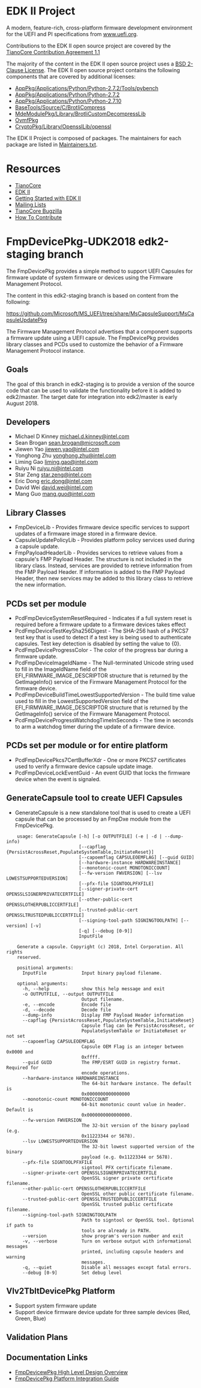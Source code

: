 # EDK II Project

A modern, feature-rich, cross-platform firmware development environment
for the UEFI and PI specifications from www.uefi.org.

Contributions to the EDK II open source project are covered by the
[TianoCore Contribution Agreement 1.1](Contributions.txt)

The majority of the content in the EDK II open source project uses a
[BSD 2-Clause License](License.txt).  The EDK II open source project contains
the following components that are covered by additional licenses:
* [AppPkg/Applications/Python/Python-2.7.2/Tools/pybench](AppPkg/Applications/Python/Python-2.7.2/Tools/pybench/LICENSE)
* [AppPkg/Applications/Python/Python-2.7.2](AppPkg/Applications/Python/Python-2.7.2/LICENSE)
* [AppPkg/Applications/Python/Python-2.7.10](AppPkg/Applications/Python/Python-2.7.10/LICENSE)
* [BaseTools/Source/C/BrotliCompress](BaseTools/Source/C/BrotliCompress/LICENSE)
* [MdeModulePkg/Library/BrotliCustomDecompressLib](MdeModulePkg/Library/BrotliCustomDecompressLib/LICENSE)
* [OvmfPkg](OvmfPkg/License.txt)
* [CryptoPkg/Library/OpensslLib/openssl](CryptoPkg/Library/OpensslLib/openssl/LICENSE)

The EDK II Project is composed of packages.  The maintainers for each package
are listed in [Maintainers.txt](Maintainers.txt).

# Resources
* [TianoCore](http://www.tianocore.org)
* [EDK II](https://github.com/tianocore/tianocore.github.io/wiki/EDK-II)
* [Getting Started with EDK II](https://github.com/tianocore/tianocore.github.io/wiki/Getting-Started-with-EDK-II)
* [Mailing Lists](https://github.com/tianocore/tianocore.github.io/wiki/Mailing-Lists)
* [TianoCore Bugzilla](https://bugzilla.tianocore.org)
* [How To Contribute](https://github.com/tianocore/tianocore.github.io/wiki/How-To-Contribute)

# FmpDevicePkg-UDK2018 edk2-staging branch

The FmpDevicePkg provides a simple method to support UEFI Capsules for firmware
update of system firmware or devices using the Firmware Management Protocol.

The content in this edk2-staging branch is based on content from the following:

  https://github.com/Microsoft/MS_UEFI/tree/share/MsCapsuleSupport/MsCapsuleUpdatePkg

The Firmware Management Protocol advertises that a component supports a firmware
update using a UEFI capsule.  The FmpDevicePkg provides library classes and PCDs
used to customize the behavior of a Firmware Management Protocol instance.

## Goals
The goal of this branch in edk2-staging is to provide a version of the source
code that can be used to validate the functionality before it is added to
edk2/master.  The target date for integration into edk2/master is early August
2018.

## Developers
* Michael D Kinney <michael.d.kinney@intel.com>
* Sean Brogan <sean.brogan@microsoft.com>
* Jiewen Yao <jiewen.yao@intel.com>
* Yonghong Zhu <yonghong.zhu@intel.com>
* Liming Gao <liming.gao@intel.com>
* Ruiyu Ni <ruiyu.ni@intel.com>
* Star Zeng <star.zeng@intel.com>
* Eric Dong <eric.dong@intel.com>
* David Wei <david.wei@intel.com>
* Mang Guo <mang.guo@intel.com>

## Library Classes
* FmpDeviceLib - Provides firmware device specific services
  to support updates of a firmware image stored in a firmware
  device.
* CapsuleUpdatePolicyLib - Provides platform policy services
  used during a capsule update.
* FmpPayloadHeaderLib - Provides services to retrieve values
  from a capsule's FMP Payload Header.  The structure is not
  included in the library class.  Instead, services are
  provided to retrieve information from the FMP Payload Header.
  If information is added to the FMP Payload Header, then new
  services may be added to this library class to retrieve the
  new information.

## PCDs set per module
* PcdFmpDeviceSystemResetRequired - Indicates if a full
  system reset is required before a firmware update to a
  firmware devices takes effect
* PcdFmpDeviceTestKeySha256Digest - The SHA-256 hash of a
  PKCS7 test key that is used to detect if a test key is
  being used to authenticate capsules.  Test key detection
  is disabled by setting the value to {0}.
* PcdFmpDeviceProgressColor - The color of the progress bar
  during a firmware update.
* PcdFmpDeviceImageIdName - The Null-terminated Unicode
  string used to fill in the ImageIdName field of the
  EFI_FIRMWARE_IMAGE_DESCRIPTOR structure that is returned
  by the GetImageInfo() service of the Firmware Management
  Protocol for the firmware device.
* PcdFmpDeviceBuildTimeLowestSupportedVersion - The build
  time value used to fill in the LowestSupportedVersion field
  of the EFI_FIRMWARE_IMAGE_DESCRIPTOR structure that is
  returned by the GetImageInfo() service of the Firmware
  Management Protocol.
* PcdFmpDeviceProgressWatchdogTimeInSeconds - The time in
  seconds to arm a watchdog timer during the update of a
  firmware device.

## PCDs set per module or for entire platform
* PcdFmpDevicePkcs7CertBufferXdr - One or more PKCS7
  certificates used to verify a firmware device capsule
  update image.
* PcdFmpDeviceLockEventGuid - An event GUID that locks
  the firmware device when the event is signaled.

## GenerateCapsule tool to create UEFI Capsules
* GenerateCapsule is a new standalone tool that is used to create a UEFI
  capsule that can be processed by an FmpDxe module from the FmpDevicePkg.

```
    usage: GenerateCapsule [-h] [-o OUTPUTFILE] (-e | -d | --dump-info)
                           [--capflag {PersistAcrossReset,PopulateSystemTable,InitiateReset}]
                           [--capoemflag CAPSULEOEMFLAG] [--guid GUID]
                           [--hardware-instance HARDWAREINSTANCE]
                           [--monotonic-count MONOTONICCOUNT]
                           [--fw-version FWVERSION] [--lsv LOWESTSUPPORTEDVERSION]
                           [--pfx-file SIGNTOOLPFXFILE]
                           [--signer-private-cert OPENSSLSIGNERPRIVATECERTFILE]
                           [--other-public-cert OPENSSLOTHERPUBLICCERTFILE]
                           [--trusted-public-cert OPENSSLTRUSTEDPUBLICCERTFILE]
                           [--signing-tool-path SIGNINGTOOLPATH] [--version] [-v]
                           [-q] [--debug [0-9]]
                           InputFile
```

```
    Generate a capsule. Copyright (c) 2018, Intel Corporation. All rights
    reserved.

    positional arguments:
      InputFile             Input binary payload filename.

    optional arguments:
      -h, --help            show this help message and exit
      -o OUTPUTFILE, --output OUTPUTFILE
                            Output filename.
      -e, --encode          Encode file
      -d, --decode          Decode file
      --dump-info           Display FMP Payload Header information
      --capflag {PersistAcrossReset,PopulateSystemTable,InitiateReset}
                            Capsule flag can be PersistAcrossReset, or
                            PopulateSystemTable or InitiateReset or not set
      --capoemflag CAPSULEOEMFLAG
                            Capsule OEM Flag is an integer between 0x0000 and
                            0xffff.
      --guid GUID           The FMP/ESRT GUID in registry format. Required for
                            encode operations.
      --hardware-instance HARDWAREINSTANCE
                            The 64-bit hardware instance. The default is
                            0x0000000000000000
      --monotonic-count MONOTONICCOUNT
                            64-bit monotonic count value in header. Default is
                            0x0000000000000000.
      --fw-version FWVERSION
                            The 32-bit version of the binary payload (e.g.
                            0x11223344 or 5678).
      --lsv LOWESTSUPPORTEDVERSION
                            The 32-bit lowest supported version of the binary
                            payload (e.g. 0x11223344 or 5678).
      --pfx-file SIGNTOOLPFXFILE
                            signtool PFX certificate filename.
      --signer-private-cert OPENSSLSIGNERPRIVATECERTFILE
                            OpenSSL signer private certificate filename.
      --other-public-cert OPENSSLOTHERPUBLICCERTFILE
                            OpenSSL other public certificate filename.
      --trusted-public-cert OPENSSLTRUSTEDPUBLICCERTFILE
                            OpenSSL trusted public certificate filename.
      --signing-tool-path SIGNINGTOOLPATH
                            Path to signtool or OpenSSL tool. Optional if path to
                            tools are already in PATH.
      --version             show program's version number and exit
      -v, --verbose         Turn on verbose output with informational messages
                            printed, including capsule headers and warning
                            messages.
      -q, --quiet           Disable all messages except fatal errors.
      --debug [0-9]         Set debug level
```

## Vlv2TbltDevicePkg Platform
* Support system firmware update
* Support device firmware device update for three sample devices (Red, Green, Blue)

## Validation Plans

## Documentation Links
* [FmpDevicewPkg High Level Design Overview]()
* [FmpDevicePkg Platform Integration Guide]()
